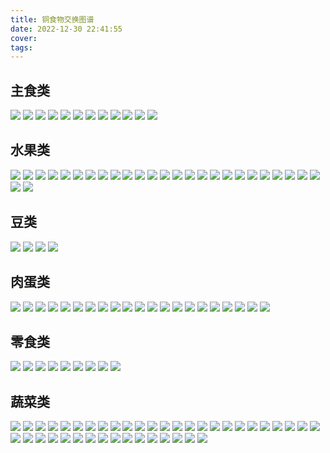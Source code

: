 ```yaml
---
title: 铜食物交换图谱
date: 2022-12-30 22:41:55
cover: 
tags:
---
```

## 主食类
![](/images/food/12.jpeg)
![](/images/food/13.jpeg)
![](/images/food/18.jpeg)
![](/images/food/19.jpeg)
![](/images/food/21.jpeg)
![](/images/food/29.jpeg)
![](/images/food/42.jpeg)
![](/images/food/IMG_0858.PNG)
![](/images/food/IMG_1008.PNG)
![](/images/food/IMG_1009.PNG)
![](/images/food/IMG_1010.PNG)
![](/images/food/IMG_1013.PNG)

## 水果类
![](/images/fruits/1.jpeg)
![](/images/fruits/7.jpeg)
![](/images/fruits/16.jpeg)
![](/images/fruits/22.jpeg)
![](/images/fruits/26.jpeg)
![](/images/fruits/32.jpeg)
![](/images/fruits/34.jpeg)
![](/images/fruits/40.jpeg)
![](/images/fruits/48.jpeg)
![](/images/fruits/49.jpeg)
![](/images/fruits/IMG_0847.PNG)
![](/images/fruits/IMG_0848.PNG)
![](/images/fruits/IMG_0853.PNG)
![](/images/fruits/IMG_0856.PNG)
![](/images/fruits/IMG_0908.PNG)
![](/images/fruits/IMG_0910.PNG)
![](/images/fruits/IMG_0912.PNG)
![](/images/fruits/IMG_0923.JPG)
![](/images/fruits/IMG_0971.PNG)
![](/images/fruits/IMG_0973.PNG)
![](/images/fruits/IMG_0974.PNG)
![](/images/fruits/IMG_0975.PNG)
![](/images/fruits/IMG_0979.PNG)
![](/images/fruits/IMG_0980.PNG)
![](/images/fruits/IMG_0983.PNG)
![](/images/fruits/IMG_0987.PNG)
![](/images/fruits/IMG_0989.PNG)

## 豆类
![](/images/beans/4.jpeg)
![](/images/beans/38.jpeg)
![](/images/beans/46.jpeg)
![](/images/beans/IMG_0984.PNG)

## 肉蛋类
![](/images/protein/2.jpeg)
![](/images/protein/3.jpeg)
![](/images/protein/9.png)
![](/images/protein/15.jpeg)
![](/images/protein/23.jpeg)
![](/images/protein/24.jpeg)
![](/images/protein/35.jpeg)
![](/images/protein/37.jpeg)
![](/images/protein/39.jpeg)
![](/images/protein/41.jpeg)
![](/images/protein/43.jpeg)
![](/images/protein/44.jpeg)
![](/images/protein/45.jpeg)
![](/images/protein/47.jpeg)
![](/images/protein/IMG_0849.PNG)
![](/images/protein/IMG_0852.PNG)
![](/images/protein/IMG_0857.PNG)
![](/images/protein/IMG_0913.PNG)
![](/images/protein/IMG_0981.PNG)
![](/images/protein/IMG_0988.PNG)
![](/images/protein/IMG_0990.PNG)

## 零食类
![](/images/snacks/5.jpeg)
![](/images/snacks/30.jpeg)
![](/images/snacks/31.jpeg)
![](/images/snacks/IMG_0854.PNG)
![](/images/snacks/IMG_0855.PNG)
![](/images/snacks/IMG_0972.PNG)
![](/images/snacks/IMG_0977.PNG)
![](/images/snacks/IMG_1011.PNG)
![](/images/snacks/IMG_1014.PNG)

## 蔬菜类
![](/images/vegetable/6.jpeg)
![](/images/vegetable/10.jpeg)
![](/images/vegetable/11.jpeg)
![](/images/vegetable/14.jpeg)
![](/images/vegetable/20.jpeg)
![](/images/vegetable/25.png)
![](/images/vegetable/27.jpeg)
![](/images/vegetable/28.jpeg)
![](/images/vegetable/33.png)
![](/images/vegetable/36.jpeg)
![](/images/vegetable/IMG_0850.PNG)
![](/images/vegetable/IMG_0851.PNG)
![](/images/vegetable/IMG_0859.PNG)
![](/images/vegetable/IMG_0860.PNG)
![](/images/vegetable/IMG_0861.PNG)
![](/images/vegetable/IMG_0862.PNG)
![](/images/vegetable/IMG_0863.PNG)
![](/images/vegetable/IMG_0864.PNG)
![](/images/vegetable/IMG_0865.PNG)
![](/images/vegetable/IMG_0904.PNG)
![](/images/vegetable/IMG_0905.PNG)
![](/images/vegetable/IMG_0907.PNG)
![](/images/vegetable/IMG_0909.PNG)
![](/images/vegetable/IMG_0911.PNG)
![](/images/vegetable/IMG_0914.PNG)
![](/images/vegetable/IMG_0915.PNG)
![](/images/vegetable/IMG_0916.PNG)
![](/images/vegetable/IMG_0922.PNG)
![](/images/vegetable/IMG_0970.PNG)
![](/images/vegetable/IMG_0976.PNG)
![](/images/vegetable/IMG_0978.PNG)
![](/images/vegetable/IMG_0982.PNG)
![](/images/vegetable/IMG_0985.PNG)
![](/images/vegetable/IMG_0986.PNG)
![](/images/vegetable/IMG_0991.PNG)
![](/images/vegetable/IMG_1006.PNG)
![](/images/vegetable/IMG_1007.PNG)
![](/images/vegetable/IMG_1012.PNG)
![](/images/vegetable/WechatIMG1561.PNG)
![](/images/vegetable/WechatIMG1563.PNG)
![](/images/vegetable/WechatIMG1573.PNG)